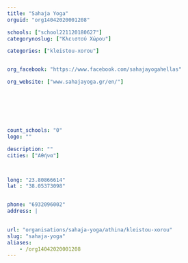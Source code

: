 ```yaml
---
title: "Sahaja Yoga"
orguid: "org14042020001208"

schools: ["school221120180627"]
categorynoslug: ["Κλειστού Χώρου"]

categories: ["kleistou-xorou"]


org_facebook: "https://www.facebook.com/sahajayogahellas"

org_website: ["www.sahajayoga.gr/en/"]







count_schools: "0"
logo: ""

description: ""
cities: ["Αθήνα"]



long: "23.80866614"
lat : "38.05373098"


phone: "6932096002"
address: |
    

url: "organisations/sahaja-yoga/athina/kleistou-xorou"
slug: "sahaja-yoga"
aliases:
    - /org14042020001208
---
```



